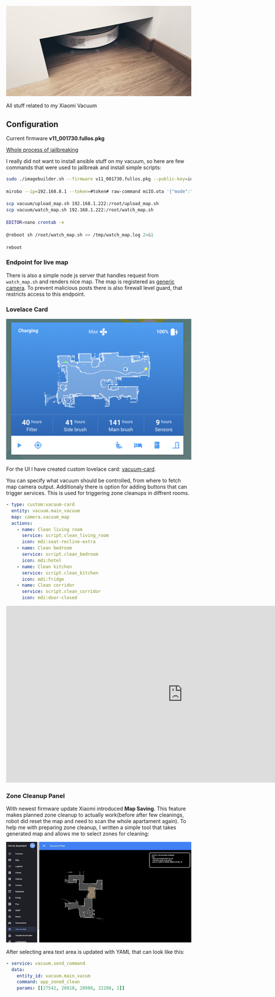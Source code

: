 ![header](./header.jpg)

All stuff related to my Xiaomi Vacuum

## Configuration

Current firmware **v11_001730.fullos.pkg**

[Whole process of jailbreaking](https://github.com/dgiese/dustcloud/wiki/VacuumRobots-manual-update-root-Howto)

I really did not want to install ansible stuff on my vacuum, so here are few commands that were used to jailbreak and install simple scripts:

```bash
sudo ./imagebuilder.sh --firmware v11_001730.fullos.pkg --public-key=id_rsa.pub --timezone=Europe/Warsaw

mirobo --ip=192.168.8.1 --token=#token# raw-command miIO.ota '{"mode":"normal", "install":"1", "app_url":"http://192.168.8.51:8000/v11_001730.fullos.pkg", "file_md5":"#md5#","proc":"dnld install"}'

scp vacuum/upload_map.sh 192.168.1.222:/root/upload_map.sh
scp vacuum/watch_map.sh 192.168.1.222:/root/watch_map.sh

EDITOR=nano crontab -e

@reboot sh /root/watch_map.sh >> /tmp/watch_map.log 2>&1

reboot
```

### Endpoint for live map 

There is also a simple node js server that handles request from `watch_map.sh` and renders nice map. The map is registered as [generic camera](https://www.home-assistant.io/components/generic/). To prevent malicious posts there is also firewall level guard, that restricts access to this endpoint. 

### Lovelace Card

![Vacuum Card in action](./vacuum.png)

For the UI I have created custom lovelace card: [vacuum-card](https://github.com/macbury/SmartHouse/tree/master/home-assistant/www/custom-lovelace/vacuum/). 

You can specify what vacuum should be controlled, from where to fetch map camera output. Additionaly there is option for adding buttons that can trigger services. This is used for triggering zone cleanups in diffrent rooms.

```yaml
- type: custom:vacuum-card
  entity: vacuum.main_vacuum
  map: camera.vacuum_map
  actions:
    - name: Clean living room
      service: script.clean_living_room
      icon: mdi:seat-recline-extra
    - name: Clean bedroom
      service: script.clean_bedroom 
      icon: mdi:hotel
    - name: Clean kitchen
      service: script.clean_kitchen
      icon: mdi:fridge
    - name: Clean corridor
      service: script.clean_corridor
      icon: mdi:door-closed
```

<iframe width="960" height="480" src="https://www.youtube.com/embed/qP3p4F6qskM" frameborder="0" allow="accelerometer; autoplay; encrypted-media; gyroscope; picture-in-picture" allowfullscreen></iframe>

### Zone Cleanup Panel 
With newest firmware update Xiaomi introduced **Map Saving**. This feature makes planned zone cleanup to actually work(before after few cleanings, robot did reset the map and need to scan the whole apartament again). To help me with preparing zone cleanup, I written a simple tool that takes generated map and allows me to select zones for cleaning:

![Vacuum Panel in action](./vacuum_zones.jpg)

After selecting area text area is updated with YAML that can look like this:

```yaml
- service: vacuum.send_command
  data:
    entity_id: vacuum.main_vacum
    command: app_zoned_clean
    params: [[27542, 20818, 28986, 22288, 1]]
```
